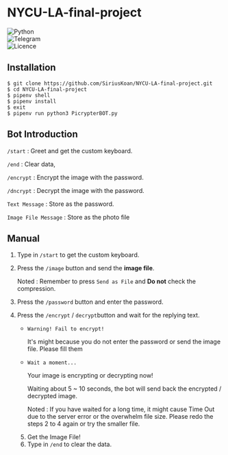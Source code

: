 # NYCU-LA-final-project

![Python](https://img.shields.io/badge/python-3670A0?style=for-the-badge&logo=python&logoColor=ffdd54)  
![Telegram](https://img.shields.io/badge/Telegram-2CA5E0?style=for-the-badge&logo=telegram&logoColor=white)  
![Licence](https://img.shields.io/github/license/Ileriayo/markdown-badges?style=for-the-badge)

## Installation 

`$ git clone https://github.com/SiriusKoan/NYCU-LA-final-project.git`  
`$ cd NYCU-LA-final-project`  
`$ pipenv shell`  
`$ pipenv install`  
`$ exit`  
`$ pipenv run python3 PicrypterBOT.py`



## Bot Introduction

`/start` : Greet and get the custom keyboard.

`/end` : Clear data,

`/encrypt` : Encrypt the image with the password.

`/dncrypt` : Decrypt the image with the password. 

`Text Message` : Store as the password.

`Image File Message` :  Store as the photo file



## Manual

1.  Type in `/start` to get the custom keyboard.

2. Press the `/image` button and send the **image file**.

   Noted : Remember to press `Send as File` and **Do not** check the compression.

3. Press the `/password` button and enter the password.

4. Press the `/encrypt` / `decrypt`button and wait for the replying text.

   + `Warning! Fail to encrypt!`

     It's might because you do not enter the password or send the image file. Please fill them 

   + `Wait a moment...`

     Your image is encrypting or decrypting now! 

     Waiting about 5 ~ 10 seconds, the bot will send back the encrypted / decrypted image.

     Noted : If you have waited for a long time, it might cause Time Out due to the server error or the overwhelm file size. Please redo the steps 2 to 4 again or try the smaller file.

 	5. Get the Image File!
 	6. Type in `/end` to clear the data.
